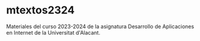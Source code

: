 # mtextos2324
Materiales del curso 2023-2024 de la asignatura Desarrollo de Aplicaciones en Internet de la Universitat d'Alacant.
